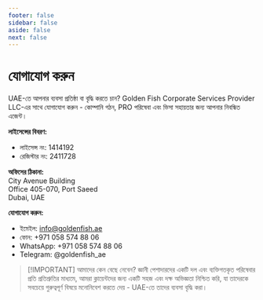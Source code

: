 ```yaml
---
footer: false
sidebar: false
aside: false
next: false
---
```


<!-- <p>
  <img src="/img/Logo.avif" alt="লোগো" width="100" height="100" style="margin-left: 50%;">
</p> -->

# যোগাযোগ করুন

UAE-তে আপনার ব্যবসা প্রতিষ্ঠা বা বৃদ্ধি করতে চান? Golden Fish Corporate Services Provider LLC-এর সাথে যোগাযোগ করুন - কোম্পানি গঠন, PRO পরিষেবা এবং ভিসা সহায়তার জন্য আপনার নিবন্ধিত এজেন্ট।

**লাইসেন্সের বিবরণ:**

- লাইসেন্স নং: 1414192
- রেজিস্টার নং: 2411728

**অফিসের ঠিকানা:**  
City Avenue Building  
Office 405-070, Port Saeed  
Dubai, UAE

**যোগাযোগ করুন:**

- ইমেইল: info@goldenfish.ae
- ফোন: +971 058 574 88 06
- WhatsApp: +971 058 574 88 06
- Telegram: @goldenfish_ae

<!-- WhatsApp us at [+971 058 574 88 06](https://wa.me/message/KDLD4FZVW7EUC1)
Telegram us at [@goldenfish_ae](https://t.me/goldenfish_ae) -->

> [!IMPORTANT] আমাদের কেন বেছে নেবেন?
> জ্ঞানী পেশাদারদের একটি দল এবং ব্যক্তিগতকৃত পরিষেবার প্রতি প্রতিশ্রুতির মাধ্যমে, আমরা ক্লায়েন্টদের জন্য একটি সহজ এবং দক্ষ অভিজ্ঞতা নিশ্চিত করি, যা তাদেরকে সবচেয়ে গুরুত্বপূর্ণ বিষয়ে মনোনিবেশ করতে দেয় - UAE-তে তাদের ব্যবসা বৃদ্ধি করা।

<ContactFormModal formName="যোগাযোগ করুন" buttonText="আমাদের একটি বার্তা পাঠান" formStyle="display: block; margin: 2rem auto;"
:services="['📝 কোম্পানি নিবন্ধন', '🏧 ব্যাংক অ্যাকাউন্ট খোলা', '🪪 EID এবং Golden Visa', 'অন্যান্য পরিষেবা']"/>
